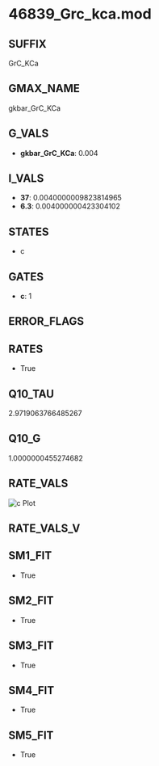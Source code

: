 # 46839_Grc_kca.mod

## SUFFIX

GrC_KCa

## GMAX_NAME

gkbar_GrC_KCa

## G_VALS

- **gkbar_GrC_KCa**: 0.004

## I_VALS

- **37**: 0.0040000009823814965
- **6.3**: 0.004000000423304102

## STATES

- c

## GATES

- **c**: 1

## ERROR_FLAGS


## RATES

- True

## Q10_TAU

2.9719063766485267

## Q10_G

1.0000000455274682

## RATE_VALS

![c Plot](/Users/pbozelos/Dropbox/icg-Chai-Panos/supermodels/output_markdown_files/KCa/46839_Grc_kca.mod/images/c.png)

## RATE_VALS_V

## SM1_FIT

- True

## SM2_FIT

- True

## SM3_FIT

- True

## SM4_FIT

- True

## SM5_FIT

- True

